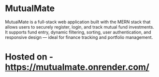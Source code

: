 # MutualMate
MutualMate is a full-stack web application built with the MERN stack that allows users to securely register, login, and track mutual fund investments. It supports fund entry, dynamic filtering, sorting, user authentication, and responsive design — ideal for finance tracking and portfolio management.
 # Hosted on - https://mutualmate.onrender.com/
